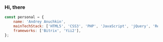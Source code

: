 ### Hi, there 

```js
const personal = {
	name: 'Andrey Anuchkin', 
	mainTechStack: ['HTML5', 'CSS3', 'PHP', 'JavaScript', 'jQuery', 'React', 'Redux', 'NodeJs'],
	frameworks: ['Bitrix', 'Yii2'],
}; 
```

<!--
**uniqcle/uniqcle** is a ✨ _special_ ✨ repository because its `README.md` (this file) appears on your GitHub profile.

Here are some ideas to get you started:

- 🔭 I’m currently working on ...
- 🌱 I’m currently learning ...
- 👯 I’m looking to collaborate on ...
- 🤔 I’m looking for help with ...
- 💬 Ask me about ...
- 📫 How to reach me: ...
- 😄 Pronouns: ...
-->

